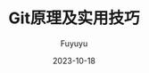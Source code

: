 ---
title: Git原理及实用技巧
order: 1
# 设置作者
author: Fuyuyu
# 设置写作时间
date: 2023-10-18
category:
  - 学习
tag:
  - Git
  - 基础学习
footer: 努力努力再努力
# 你可以自定义版权信息
copyright: 文章内容归作者所有，不保证完全正确
comment: true
---